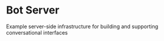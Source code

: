 # Bot Server
Example server-side infrastructure for building and supporting conversational interfaces

